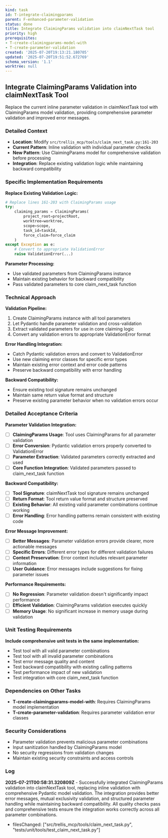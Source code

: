 ```yaml
---
kind: task
id: T-integrate-claimingparams
parent: F-enhanced-parameter-validation
status: done
title: Integrate ClaimingParams validation into claimNextTask tool
priority: high
prerequisites:
- T-create-claimingparams-model-with
- T-create-parameter-validation
created: '2025-07-20T19:13:21.180705'
updated: '2025-07-20T19:51:52.672769'
schema_version: '1.1'
worktree: null
---
```

## Integrate ClaimingParams Validation into claimNextTask Tool

Replace the current inline parameter validation in claimNextTask tool with ClaimingParams model validation, providing comprehensive parameter validation and improved error messages.

### Detailed Context
- **Location**: Modify `src/trellis_mcp/tools/claim_next_task.py:161-203`
- **Current Pattern**: Inline validation with individual parameter checks
- **New Pattern**: Use ClaimingParams model for comprehensive validation before processing
- **Integration**: Replace existing validation logic while maintaining backward compatibility

### Specific Implementation Requirements

**Replace Existing Validation Logic:**
```python
# Replace lines 161-203 with ClaimingParams usage
try:
    claiming_params = ClaimingParams(
        project_root=projectRoot,
        worktree=worktree,
        scope=scope,
        task_id=taskId,
        force_claim=force_claim
    )
except Exception as e:
    # Convert to appropriate ValidationError
    raise ValidationError(...)
```

**Parameter Processing:**
- Use validated parameters from ClaimingParams instance
- Maintain existing behavior for backward compatibility
- Pass validated parameters to core claim_next_task function

### Technical Approach

**Validation Pipeline:**
1. Create ClaimingParams instance with all tool parameters
2. Let Pydantic handle parameter validation and cross-validation
3. Extract validated parameters for use in core claiming logic
4. Convert any validation errors to appropriate ValidationError format

**Error Handling Integration:**
- Catch Pydantic validation errors and convert to ValidationError
- Use new claiming error classes for specific error types
- Maintain existing error context and error code patterns
- Preserve backward compatibility with error handling

**Backward Compatibility:**
- Ensure existing tool signature remains unchanged
- Maintain same return value format and structure
- Preserve existing parameter behavior when no validation errors occur

### Detailed Acceptance Criteria

**Parameter Validation Integration:**
- [ ] **ClaimingParams Usage**: Tool uses ClaimingParams for all parameter validation
- [ ] **Error Conversion**: Pydantic validation errors properly converted to ValidationError
- [ ] **Parameter Extraction**: Validated parameters correctly extracted and used
- [ ] **Core Function Integration**: Validated parameters passed to claim_next_task function

**Backward Compatibility:**
- [ ] **Tool Signature**: claimNextTask tool signature remains unchanged
- [ ] **Return Format**: Tool return value format and structure preserved
- [ ] **Existing Behavior**: All existing valid parameter combinations continue working
- [ ] **Error Handling**: Error handling patterns remain consistent with existing code

**Error Message Improvement:**
- [ ] **Better Messages**: Parameter validation errors provide clearer, more actionable messages
- [ ] **Specific Errors**: Different error types for different validation failures
- [ ] **Context Preservation**: Error context includes relevant parameter information
- [ ] **User Guidance**: Error messages include suggestions for fixing parameter issues

**Performance Requirements:**
- [ ] **No Regression**: Parameter validation doesn't significantly impact performance
- [ ] **Efficient Validation**: ClaimingParams validation executes quickly
- [ ] **Memory Usage**: No significant increase in memory usage during validation

### Unit Testing Requirements

**Include comprehensive unit tests in the same implementation:**
- Test tool with all valid parameter combinations
- Test tool with all invalid parameter combinations
- Test error message quality and content
- Test backward compatibility with existing calling patterns
- Test performance impact of new validation
- Test integration with core claim_next_task function

### Dependencies on Other Tasks
- **T-create-claimingparams-model-with**: Requires ClaimingParams model implementation
- **T-create-parameter-validation**: Requires parameter validation error classes

### Security Considerations
- Parameter validation prevents malicious parameter combinations
- Input sanitization handled by ClaimingParams model
- No security regressions from validation changes
- Maintain existing security constraints and access controls

### Log


**2025-07-21T00:58:31.320809Z** - Successfully integrated ClaimingParams validation into claimNextTask tool, replacing inline validation with comprehensive Pydantic model validation. The integration provides better error messages, mutual exclusivity validation, and structured parameter handling while maintaining backward compatibility. All quality checks pass and comprehensive tests ensure the integration works correctly across all parameter combinations.
- filesChanged: ["src/trellis_mcp/tools/claim_next_task.py", "tests/unit/tools/test_claim_next_task.py"]